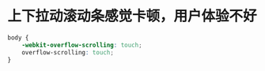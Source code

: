 # **上下拉动滚动条感觉卡顿，用户体验不好**

```css
body {
    -webkit-overflow-scrolling: touch;
    overflow-scrolling: touch;
}
```